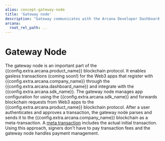 ```yaml
---
alias: concept-gateway-node
title: 'Gateway node'
description: "Gateway communicates with the Arcana Developer Dashboard, the ADKG subsystem and the blockchain. Developers don't interact with it directly."
arcana:
  root_rel_path: ..
---
```


# Gateway Node

The gateway node is an important part of the {{config.extra.arcana.product_name}} blockchain protocol. It enables gasless transactions (coming soon!) for the Web3 apps that register with {{config.extra.arcana.company_name}} through the {{config.extra.arcana.dashboard_name}} and integrate with the {{config.extra.arcana.sdk_name}}. The gateway node manages app configuration for using the {{config.extra.arcana.sdk_name}} and forwards blockchain requests from Web3 apps to the {{config.extra.arcana.product_name}} blockchain protocol. After a user authenticates and approves a transaction, the gateway node parses and sends it to the {{config.extra.arcana.company_name}} blockchain as a meta-transaction. A [meta transaction](http://www.arcana.network/blog/a-quick-guide-to-understand-meta-transactions) includes the actual initial transaction. Using this approach, signers don't have to pay transaction fees and the gateway node handles payment management.
